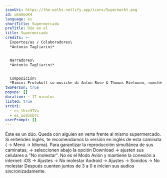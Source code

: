 ```yaml
---
iconUri: https://the-walks.netlify.app/icons/Supermarkt.png
id: uma9ooK4
language: es
shortTitle: Supermercado
preTitle: Dúo en el
title: Supermercado
credits: >-
  Expertos/as / Colaboradores\
  *Antonio Tagliarini*


  Narradores\
  *Antonio Tagliarini*


  Composición\
  *Rimini Protokoll su musiche di Anton Rose & Thomas Mielmann, nonché dal film "Four rebounds to death" di Laurids Köhne & Tibor Köhne, composta da Linus Rogsch, prodotta da Laurids Köhne & Tibor Köhne*
twoPerson: true
popups: []
duration: ~ 17 minutos
listed: true
srcUri:
  - es_thie3IVu
  - es_ooZohb7c
userPrompt: []
---
```

Éste es un dúo. Queda con alguien en verte frente al mismo supermercado. Si entiendes inglés, te recomendamos la versión en inglés de esta caminata ( → Menú → Idioma).
Para garantizar la reproducción simultánea de sus caminatas,
→ seleccionen abajo la opción Download
→ ajusten sus celulares a "No molestar". No es el Modo Avión y mantiene la conexión a internet:
iOS → Ajustes → No molestar
Android → Ajustes → Sonidos → No molestar
Después cuenten juntos de 3 a 0 e inicien sus audios sincronizadamente.
